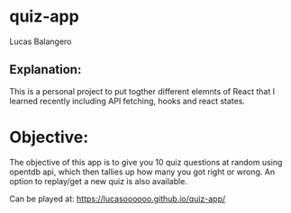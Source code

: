 # quiz-app

Lucas Balangero

## Explanation:
This is a personal project to put togther different elemnts of React that I learned recently including API fetching, hooks and react states.

# Objective:
The objective of this app is to give you 10 quiz questions at random using opentdb api, which then tallies up how many you got right or wrong.
An option to replay/get a new quiz is also available. 




Can be played at: https://lucasoooooo.github.io/quiz-app/
